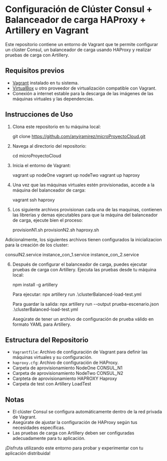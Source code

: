 # Configuración de Clúster Consul + Balanceador de carga HAProxy + Artillery en Vagrant

Este repositorio contiene un entorno de Vagrant que te permite configurar un clúster Consul, un balanceador de carga usando HAProxy y realizar pruebas de carga con Artillery.

## Requisitos previos

- [Vagrant](https://www.vagrantup.com/) instalado en tu sistema.
- [VirtualBox](https://www.virtualbox.org/) u otro proveedor de virtualización compatible con Vagrant.
- Conexión a internet estable para la descarga de las imágenes de las máquinas virtuales y las dependencias.

## Instrucciones de Uso

1. Clona este repositorio en tu máquina local:

    git clone https://github.com/anyiramirez/microProyectoCloud.git

2. Navega al directorio del repositorio:

   
    cd microProyectoCloud
   

3. Inicia el entorno de Vagrant:

    vagrant up nodeOne 
    vagrant up nodeTwo
    vagrant up haproxy

4. Una vez que las máquinas virtuales estén provisionadas, accede a la máquina del balanceador de carga:
   
    vagrant ssh haproxy
 
5. Los siguiente archivos provisionan cada una de las maquinas, contienen las librerías y demas ejecutables para que  la máquina del balanceador de carga, ejecute bien el proceso:
    
    provisionN1.sh
    provisionN2.sh
    haproxy.sh

 Adicionalmente, los siguientes archivos tienen configurados la inicializacion para la creación  de los cluster:
   
   consulN2.service
   instance_con_1.service
   instance_con_2.service



6. Después de configurar el balanceador de carga, puedes ejecutar pruebas de carga con Artillery. Ejecuta las pruebas desde tu máquina local:

   
    npm install -g artillery

    Para ejecutar:
    npx artillery run .\clusterBalanced-load-test.yml 
    
    Para guardar la salida:
    npx artillery run --output prueba-escenario.json .\clusterBalanced-load-test.yml 
 

    Asegúrate de tener un archivo de configuración de prueba válido en formato YAML para Artillery.

## Estructura del Repositorio

- `Vagrantfile`: Archivo de configuración de Vagrant para definir las máquinas virtuales y su configuración.
- `haproxy.cfg`: Archivo de configuración de HAProxy.
- Carpeta de aprovisionamiento NodeOne CONSUL_N1
- Carpeta de aprovisionamiento NodeTwo CONSUL_N2
- Carpteta de aprovisionamiento HAPROXY Haproxy
- Carpeta de test con Artillery LoadTest


## Notas

- El clúster Consul se configura automáticamente dentro de la red privada de Vagrant.
- Asegúrate de ajustar la configuración de HAProxy según tus necesidades específicas.
- Las pruebas de carga con Artillery deben ser configuradas adecuadamente para tu aplicación.

¡Disfruta utilizando este entorno para probar y experimentar con tu aplicación distribuida!
